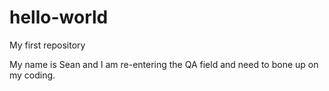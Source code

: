 # hello-world
My first repository

My name is Sean and I am re-entering the QA field and need to bone up on my coding.
